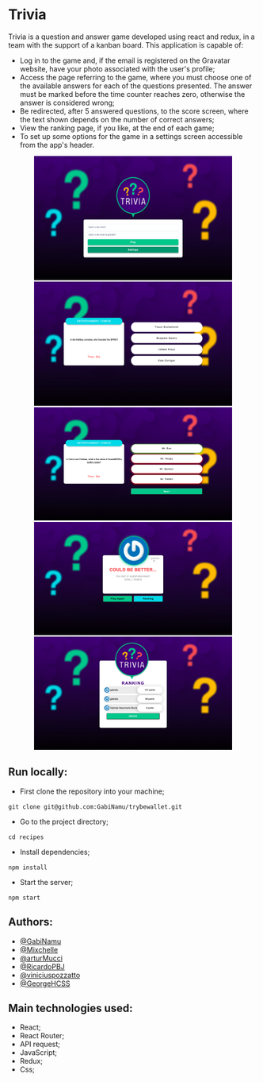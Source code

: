 # Trivia
Trivia is a question and answer game developed using react and redux, in a team with the support of a kanban board. This application is capable of:

- Log in to the game and, if the email is registered on the Gravatar website, have your photo associated with the user's profile;
- Access the page referring to the game, where you must choose one of the available answers for each of the questions presented. The answer must be marked before the time counter reaches zero, otherwise the answer is considered wrong;
- Be redirected, after 5 answered questions, to the score screen, where the text shown depends on the number of correct answers;
- View the ranking page, if you like, at the end of each game;
- To set up some options for the game in a settings screen accessible from the app's header.

<div align="center" display="inline">
<img src="./src/images/login.png" alt="login" width="400px" height="250px">
<img src="./src/images/game.png" alt="wallet" width="400px" height="250px">
<img src="./src/images/game-end.png" alt="login" width="400px" heigth="450px">
<img src="./src/images/feedback.png" alt="wallet" width="400px" heigth="450px">
<img src="./src/images/ranking.png" alt="login" width="400px" heigth="450px">
</div>

## Run locally:
- First clone the repository into your machine;

```
git clone git@github.com:GabiNamu/trybewallet.git
```

- Go to the project directory;
```
cd recipes
```

- Install dependencies;

```
npm install
```
- Start the server;
```
npm start
```
## Authors:
 - [@GabiNamu](https://www.github.com/GabiNamu)
 - [@Mixchelle](https://www.github.com/Mixchelle)
 - [@arturMucci](https://www.github.com/arturMucci)
 - [@RicardoPBJ](https://www.github.com/RicardoPBJ)
 - [@viniciuspozzatto](https://www.github.com/viniciuspozzatto)
 - [@GeorgeHCSS](https://www.github.com/GeorgeHCSS)

## Main technologies used:
- React;
- React Router;
- API request;
- JavaScript;
- Redux;
- Css;



